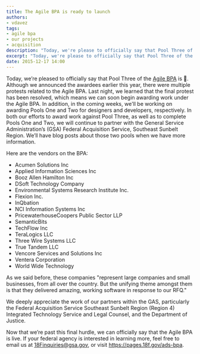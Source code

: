 ```yaml
---
title: The Agile BPA is ready to launch
authors:
- vdavez
tags:
- agile bpa
- our projects
- acquisition
description: "Today, we're please to officially say that Pool Three of the Agile BPA is :rocket:. Although we announced the awardees earlier this year, there were multiple protests related to the Agile BPA. Last night, we learned that the final protest has been resolved."
excerpt: "Today, we're please to officially say that Pool Three of the Agile BPA is :rocket:. Although we announced the awardees earlier this year, there were multiple protests related to the Agile BPA. Last night, we learned that the final protest has been resolved."
date: 2015-12-17 14:00
---
```

Today, we’re pleased to officially say that Pool Three of the [Agile BPA](https://18f.gsa.gov/2015/08/28/announcing-the-agile-BPA-awards/) is :rocket:. Although we announced the awardees earlier this year, there were multiple protests related to the Agile BPA. Last night, we learned that the final protest has been resolved, which means we can soon begin awarding work under the Agile BPA. In addition, in the coming weeks, we'll be working on awarding Pools One and Two for designers and developers, respectively. In both our efforts to award work against Pool Three, as well as to complete Pools One and Two, we will continue to partner with the General Service Administration’s (GSA) Federal Acquisition Service, Southeast Sunbelt Region. We’ll have blog posts about those two pools when we have more information.

Here are the vendors on the BPA:

* Acumen Solutions Inc
* Applied Information Sciences Inc
* Booz Allen Hamilton Inc
* DSoft Technology Company
* Environmental Systems Research Institute Inc.
* Flexion Inc.
* InQbation
* NCI Information Systems Inc
* PricewaterhouseCoopers Public Sector LLP
* SemanticBits
* TechFlow Inc
* TeraLogics LLC
* Three Wire Systems LLC
* True Tandem LLC
* Vencore Services and Solutions Inc
* Ventera Corporation
* World Wide Technology

As we said before, these companies "represent large companies and small businesses, from all over the country. But the unifying theme amongst them is that they delivered amazing, working software in response to our RFQ."

We deeply appreciate the work of our partners within the GAS, particularly the Federal Acquisition Service Southeast Sunbelt Region (Region 4) Integrated Technology Service and Legal Counsel, and the Department of Justice.

Now that we’re past this final hurdle, we can officially say that the Agile BPA is live. If your federal agency is interested in learning more, feel free to email us at 18Finquiries@gsa.gov, or visit https://pages.18f.gov/ads-bpa.
